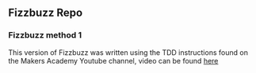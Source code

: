 ## Fizzbuzz Repo

### Fizzbuzz method 1
This version of Fizzbuzz was written using the TDD instructions found on the Makers Academy Youtube channel, video can be found [here](https://www.youtube.com/watch?v=CHTep2zQVAc)